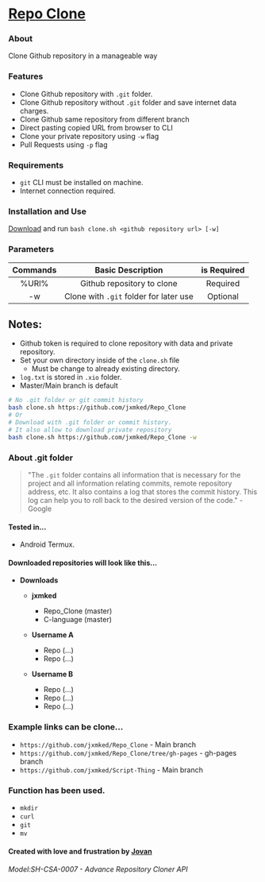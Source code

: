 # [Repo Clone](https://jxmked.github.io/Repo_Clone/)

### About
Clone Github repository in a manageable way

### Features
- Clone Github repository with `.git` folder.
- Clone Github repository without `.git` folder and save internet data charges.
- Clone Github same repository from different branch
- Direct pasting copied URL from browser to CLI
- Clone your private repository using `-w` flag
- Pull Requests using `-p` flag
### Requirements
- `git` CLI must be installed on machine.
- Internet connection required.

### Installation and Use
[Download](https://github.com/jxmked/Repo_Clone) and run `bash clone.sh <github repository url> [-w]`

### Parameters
| Commands | Basic Description | is Required |
| :---:| :---: | :---: |
| %URl% | Github repository to clone | Required |
| -w | Clone with `.git` folder for later use | Optional |

## Notes:
- Github token is required to clone repository with data and private repository.
- Set your own directory inside of the `clone.sh` file
    - Must be change to already existing directory.
- `log.txt` is stored in `.xio` folder.
- Master/Main branch is default

```bash
# No .git folder or git commit history
bash clone.sh https://github.com/jxmked/Repo_Clone 
# Or
# Download with .git folder or commit history.
# It also allow to download private repository
bash clone.sh https://github.com/jxmked/Repo_Clone -w
```

### **About .git folder**
> "The `.git` folder contains all information that is necessary for the project and 
> all information relating commits, remote repository address, etc. It also contains 
> a log that stores the commit history. This log can help you to roll back to the 
> desired version of the code." - Google

#### Tested in...
- Android Termux.

#### Downloaded repositories will look like this...
- __Downloads__
    - **jxmked**
        - Repo_Clone (master)
        - C-language (master)
    
    - **Username A**
        - Repo (...)
        - Repo (...)
    
    - **Username B**
        - Repo (...)
        - Repo (...)
        - Repo (...)

### Example links can be clone...
- ```https://github.com/jxmked/Repo_Clone``` - Main branch
- ```https://github.com/jxmked/Repo_Clone/tree/gh-pages``` - gh-pages branch
- ```https://github.com/jxmked/Script-Thing``` - Main branch

### Function has been used.
- `mkdir`
- `curl`
- `git`
- `mv`

#### **Created with love and frustration** by [Jovan](https://facebook.com/deguia25)
###### Model:SH-CSA-0007 - Advance Repository Cloner API

